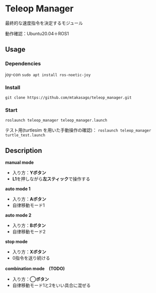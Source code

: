 # Teleop Manager

最終的な速度指令を決定するモジュール

動作確認：Ubuntu20.04＋ROS1

## Usage

### Dependencies
joy-con  `sudo apt install ros-noetic-joy`

### Install
`git clone https://github.com/mtakasago/teleop_manager.git`

### Start
`roslaunch teleop_manager teleop_manager.launch`

テスト用(turtlesim を用いた手動操作の確認)： 
`roslaunch teleop_manager turtle_test.launch`

## Description
**manual mode**

- 入り方：**Yボタン**
- **L1**を押しながら**左スティック**で操作する

**auto mode 1**

- 入り方：**Aボタン**
- 自律移動モード1

**auto mode 2**

- 入り方：**Bボタン**
- 自律移動モード2

**stop mode**

- 入り方：**Xボタン**
- 0指令を送り続ける

**combination mode　(TODO)**

- 入り方：**◯ボタン**
- 自律移動モード1と2をいい具合に混ぜる

